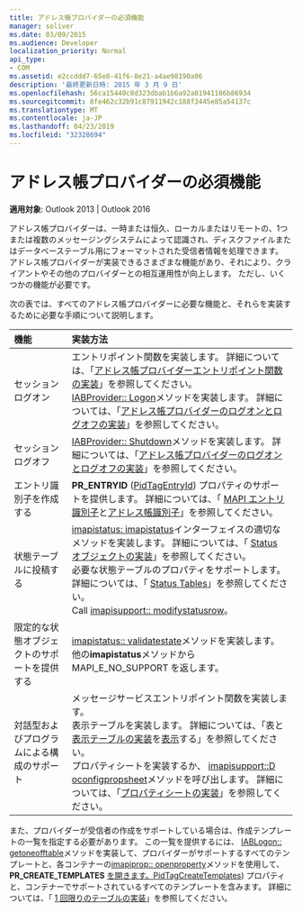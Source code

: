 ```yaml
---
title: アドレス帳プロバイダーの必須機能
manager: soliver
ms.date: 03/09/2015
ms.audience: Developer
localization_priority: Normal
api_type:
- COM
ms.assetid: e2ccddd7-65e8-41f6-8e21-a4ae98190a96
description: '最終更新日時: 2015 年 3 月 9 日'
ms.openlocfilehash: 56ca15440c8d323dbab1b6a92a01941106b86934
ms.sourcegitcommit: 8fe462c32b91c87911942c188f3445e85a54137c
ms.translationtype: MT
ms.contentlocale: ja-JP
ms.lasthandoff: 04/23/2019
ms.locfileid: "32328694"
---
```

# <a name="required-features-for-address-book-providers"></a>アドレス帳プロバイダーの必須機能

  
  
**適用対象**: Outlook 2013 | Outlook 2016 
  
アドレス帳プロバイダーは、一時または恒久、ローカルまたはリモートの、1つまたは複数のメッセージングシステムによって認識され、ディスクファイルまたはデータベーステーブル用にフォーマットされた受信者情報を処理できます。 アドレス帳プロバイダーが実装できるさまざまな機能があり、それにより、クライアントやその他のプロバイダーとの相互運用性が向上します。 ただし、いくつかの機能が必要です。
  
次の表では、すべてのアドレス帳プロバイダーに必要な機能と、それらを実装するために必要な手順について説明します。
  
|**機能**|**実装方法**|
|:-----|:-----|
|セッションログオン  <br/> | エントリポイント関数を実装します。 詳細については、「[アドレス帳プロバイダーエントリポイント関数の実装](implementing-an-address-book-provider-entry-point-function.md)」を参照してください。  <br/>  [IABProvider:: Logon](iabprovider-logon.md)メソッドを実装します。 詳細については、「[アドレス帳プロバイダーのログオンとログオフの実装](implementing-address-book-provider-logon-and-logoff.md)」を参照してください。  <br/> |
|セッションログオフ  <br/> |[IABProvider:: Shutdown](iabprovider-shutdown.md)メソッドを実装します。 詳細については、「[アドレス帳プロバイダーのログオンとログオフの実装](implementing-address-book-provider-logon-and-logoff.md)」を参照してください。  <br/> |
|エントリ識別子を作成する  <br/> |**PR_ENTRYID** ([PidTagEntryId](pidtagentryid-canonical-property.md)) プロパティのサポートを提供します。 詳細については、「 [MAPI エントリ識別子](mapi-entry-identifiers.md)と[アドレス帳識別子](address-book-identifiers.md)」を参照してください。  <br/> |
|状態テーブルに投稿する  <br/> | [imapistatus: imapistatus](imapistatusimapiprop.md)インターフェイスの適切なメソッドを実装します。 詳細については、「 [Status オブジェクトの実装](status-object-implementation.md)」を参照してください。  <br/>  必要な状態テーブルのプロパティをサポートします。 詳細については、「 [Status Tables](status-tables.md)」を参照してください。  <br/>  Call [imapisupport:: modifystatusrow](imapisupport-modifystatusrow.md)。  <br/> |
|限定的な状態オブジェクトのサポートを提供する  <br/> | [imapistatus:: validatestate](imapistatus-validatestate.md)メソッドを実装します。  <br/>  他の**imapistatus**メソッドから MAPI_E_NO_SUPPORT を返します。  <br/> |
|対話型およびプログラムによる構成のサポート  <br/> | メッセージサービスエントリポイント関数を実装します。  <br/>  表示テーブルを実装します。 詳細については、「表と[表示テーブルの実装](display-table-implementation.md)を[表示](display-tables.md)する」を参照してください。  <br/>  プロパティシートを実装するか、 [imapisupport::D oconfigpropsheet](imapisupport-doconfigpropsheet.md)メソッドを呼び出します。 詳細については、「[プロパティシートの実装](property-sheet-implementation.md)」を参照してください。  <br/> |
   
また、プロバイダーが受信者の作成をサポートしている場合は、作成テンプレートの一覧を指定する必要があります。 この一覧を提供するには、 [IABLogon:: getoneofftable](iablogon-getoneofftable.md)メソッドを実装して、プロバイダーがサポートするすべてのテンプレートと、各コンテナーの[imapiprop:: openproperty](imapiprop-openproperty.md)メソッドを使用して、 **PR_CREATE_TEMPLATES** [を開きます。PidTagCreateTemplates](pidtagcreatetemplates-canonical-property.md)) プロパティと、コンテナーでサポートされているすべてのテンプレートを含みます。 詳細については、「 [1 回限りのテーブルの実装](implementing-one-off-tables.md)」を参照してください。
  

